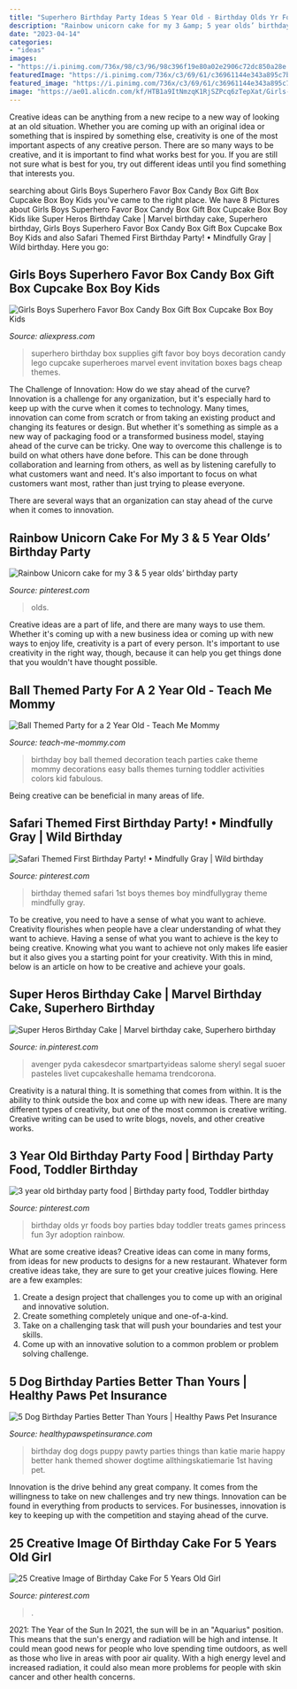 ```yaml
---
title: "Superhero Birthday Party Ideas 5 Year Old - Birthday Olds Yr Foods Boy Parties Bday Toddler Treats Games Princess Fun 3yr Adoption Rainbow"
description: "Rainbow unicorn cake for my 3 &amp; 5 year olds’ birthday party"
date: "2023-04-14"
categories:
- "ideas"
images:
- "https://i.pinimg.com/736x/98/c3/96/98c396f19e80a02e2906c72dc850a28e.jpg"
featuredImage: "https://i.pinimg.com/736x/c3/69/61/c36961144e343a895c7b95e41242b08d.jpg"
featured_image: "https://i.pinimg.com/736x/c3/69/61/c36961144e343a895c7b95e41242b08d.jpg"
image: "https://ae01.alicdn.com/kf/HTB1a9ItNmzqK1RjSZPcq6zTepXat/Girls-Boys-Superhero-Favor-Box-Candy-Box-Gift-Box-Cupcake-Box-Boy-Kids-Birthday-Party-Supplies.jpg"
---
```



Creative ideas can be anything from a new recipe to a new way of looking at an old situation. Whether you are coming up with an original idea or something that is inspired by something else, creativity is one of the most important aspects of any creative person. There are so many ways to be creative, and it is important to find what works best for you. If you are still not sure what is best for you, try out different ideas until you find something that interests you.

	

		
searching about Girls Boys Superhero Favor Box Candy Box Gift Box Cupcake Box Boy Kids you've came to the right place. We have 8 Pictures about Girls Boys Superhero Favor Box Candy Box Gift Box Cupcake Box Boy Kids like Super Heros Birthday Cake | Marvel birthday cake, Superhero birthday, Girls Boys Superhero Favor Box Candy Box Gift Box Cupcake Box Boy Kids and also Safari Themed First Birthday Party! • Mindfully Gray | Wild birthday. Here you go:
		
    
## Girls Boys Superhero Favor Box Candy Box Gift Box Cupcake Box Boy Kids

<img loading=lazy src="https://ae01.alicdn.com/kf/HTB1a9ItNmzqK1RjSZPcq6zTepXat/Girls-Boys-Superhero-Favor-Box-Candy-Box-Gift-Box-Cupcake-Box-Boy-Kids-Birthday-Party-Supplies.jpg" onerror="this.onerror=null;this.src='https://tse4.mm.bing.net/th?id=OIP.cfE64Dm4NbXaFeWC0-VVtwHaHa&amp;pid=15.1';" alt="Girls Boys Superhero Favor Box Candy Box Gift Box Cupcake Box Boy Kids">

_Source: aliexpress.com_

>superhero birthday box supplies gift favor boy boys decoration candy lego cupcake superheroes marvel event invitation boxes bags cheap themes. 

	

The Challenge of Innovation: How do we stay ahead of the curve?
Innovation is a challenge for any organization, but it's especially hard to keep up with the curve when it comes to technology. Many times, innovation can come from scratch or from taking an existing product and changing its features or design. But whether it's something as simple as a new way of packaging food or a transformed business model, staying ahead of the curve can be tricky.
One way to overcome this challenge is to build on what others have done before. This can be done through collaboration and learning from others, as well as by listening carefully to what customers want and need. It's also important to focus on what customers want most, rather than just trying to please everyone.

There are several ways that an organization can stay ahead of the curve when it comes to innovation.

    
## Rainbow Unicorn Cake For My 3 &amp; 5 Year Olds’ Birthday Party

<img loading=lazy src="https://i.pinimg.com/736x/98/c3/96/98c396f19e80a02e2906c72dc850a28e.jpg" onerror="this.onerror=null;this.src='https://tse4.mm.bing.net/th?id=OIP.OzLtSeng6jwea7-Fbcc7QwHaJ4&amp;pid=15.1';" alt="Rainbow Unicorn cake for my 3 &amp; 5 year olds’ birthday party">

_Source: pinterest.com_

>olds. 

	

Creative ideas are a part of life, and there are many ways to use them. Whether it's coming up with a new business idea or coming up with new ways to enjoy life, creativity is a part of every person. It's important to use creativity in the right way, though, because it can help you get things done that you wouldn't have thought possible.

    
## Ball Themed Party For A 2 Year Old - Teach Me Mommy

<img loading=lazy src="https://www.teach-me-mommy.com/wp-content/uploads/2015/01/image1.jpg" onerror="this.onerror=null;this.src='https://tse3.mm.bing.net/th?id=OIP.g0R3dJ3-IiBAeKrynZzHOgHaJW&amp;pid=15.1';" alt="Ball Themed Party for a 2 Year Old - Teach Me Mommy">

_Source: teach-me-mommy.com_

>birthday boy ball themed decoration teach parties cake theme mommy decorations easy balls themes turning toddler activities colors kid fabulous. 

	

Being creative can be beneficial in many areas of life.

    
## Safari Themed First Birthday Party! • Mindfully Gray | Wild Birthday

<img loading=lazy src="https://i.pinimg.com/736x/c3/69/61/c36961144e343a895c7b95e41242b08d.jpg" onerror="this.onerror=null;this.src='https://tse4.mm.bing.net/th?id=OIP.vhxKPO3ANr7winSaPrDxRAHaLH&amp;pid=15.1';" alt="Safari Themed First Birthday Party! • Mindfully Gray | Wild birthday">

_Source: pinterest.com_

>birthday themed safari 1st boys themes boy mindfullygray theme mindfully gray. 

	

To be creative, you need to have a sense of what you want to achieve.
Creativity flourishes when people have a clear understanding of what they want to achieve. Having a sense of what you want to achieve is the key to being creative. Knowing what you want to achieve not only makes life easier but it also gives you a starting point for your creativity. With this in mind, below is an article on how to be creative and achieve your goals.

    
## Super Heros Birthday Cake | Marvel Birthday Cake, Superhero Birthday

<img loading=lazy src="https://i.pinimg.com/originals/77/fd/ed/77fdeddcebe45427817dec2ff3db7385.jpg" onerror="this.onerror=null;this.src='https://tse4.mm.bing.net/th?id=OIP.bbse6HUjGkzuykHkM9OBPgHaMF&amp;pid=15.1';" alt="Super Heros Birthday Cake | Marvel birthday cake, Superhero birthday">

_Source: in.pinterest.com_

>avenger pyda cakesdecor smartpartyideas salome sheryl segal suoer pasteles livet cupcakeshalle hemama trendcorona. 

	

Creativity is a natural thing. It is something that comes from within. It is the ability to think outside the box and come up with new ideas. There are many different types of creativity, but one of the most common is creative writing. Creative writing can be used to write blogs, novels, and other creative works.

    
## 3 Year Old Birthday Party Food | Birthday Party Food, Toddler Birthday

<img loading=lazy src="https://i.pinimg.com/736x/d4/b9/10/d4b910c512bf8b9e2cbb00d2c3367989--yr-old-birthday-party-ideas-girl-toddler-birthday-party-food.jpg" onerror="this.onerror=null;this.src='https://tse1.mm.bing.net/th?id=OIP.4LCdkxM7RZJ7rHcDVq_urgHaJ4&amp;pid=15.1';" alt="3 year old birthday party food | Birthday party food, Toddler birthday">

_Source: pinterest.com_

>birthday olds yr foods boy parties bday toddler treats games princess fun 3yr adoption rainbow. 

	

What are some creative ideas?
Creative ideas can come in many forms, from ideas for new products to designs for a new restaurant. Whatever form creative ideas take, they are sure to get your creative juices flowing. Here are a few examples: 
1. Create a design project that challenges you to come up with an original and innovative solution.
2. Create something completely unique and one-of-a-kind.
3. Take on a challenging task that will push your boundaries and test your skills.
4. Come up with an innovative solution to a common problem or problem solving challenge.

    
## 5 Dog Birthday Parties Better Than Yours | Healthy Paws Pet Insurance

<img loading=lazy src="https://www.healthypawspetinsurance.com/blog/wp-content/uploads/dog_birthday_party_400_599.jpg" onerror="this.onerror=null;this.src='https://tse2.mm.bing.net/th?id=OIP.CgFVTf8l7RK5XBzu3iMP-gHaLF&amp;pid=15.1';" alt="5 Dog Birthday Parties Better Than Yours | Healthy Paws Pet Insurance">

_Source: healthypawspetinsurance.com_

>birthday dog dogs puppy pawty parties things than katie marie happy better hank themed shower dogtime allthingskatiemarie 1st having pet. 

	

Innovation is the drive behind any great company. It comes from the willingness to take on new challenges and try new things. Innovation can be found in everything from products to services. For businesses, innovation is key to keeping up with the competition and staying ahead of the curve.

    
## 25 Creative Image Of Birthday Cake For 5 Years Old Girl

<img loading=lazy src="https://i.pinimg.com/736x/ef/84/35/ef843589037becf68fb9ba266da725ec.jpg" onerror="this.onerror=null;this.src='https://tse4.mm.bing.net/th?id=OIP._B95IoFesin2GwHvtCQWTwHaLJ&amp;pid=15.1';" alt="25 Creative Image of Birthday Cake For 5 Years Old Girl">

_Source: pinterest.com_

>. 

	

2021: The Year of the Sun
In 2021, the sun will be in an "Aquarius" position. This means that the sun's energy and radiation will be high and intense. It could mean good news for people who love spending time outdoors, as well as those who live in areas with poor air quality. With a high energy level and increased radiation, it could also mean more problems for people with skin cancer and other health concerns.

